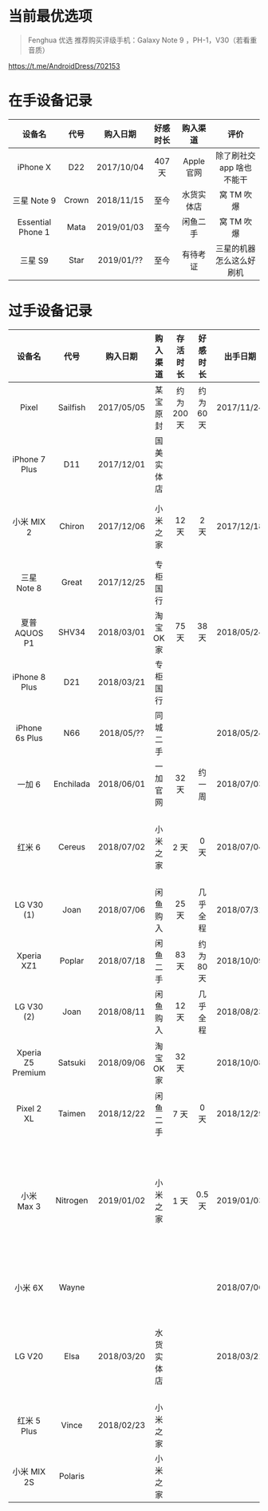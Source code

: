 # 当前最优选项

> Fenghua 优选 推荐购买评级手机：Galaxy Note 9 ，PH-1，V30（若看重音质）

https://t.me/AndroidDress/702153



# 在手设备记录

|      设备名       | 代号  |  购入日期 | 好感时长 |  购入渠道  |           评价            |
| :---------------: | :---: | :--------: | :---: | :--------: | :-----------------------: |
|     iPhone X      |  D22  | 2017/10/04 | 407 天 | Apple 官网 | 除了刷社交 app 啥也不能干 |
|    三星 Note 9    | Crown | 2018/11/15 | 至今 | 水货实体店  |        窝 TM 吹爆         |
| Essential Phone 1 | Mata  | 2019/01/03 | 至今 | 闲鱼二手  |        窝 TM 吹爆         |
|      三星 S9      |  Star | 2019/01/?? | 至今 | 有待考证  |   三星的机器怎么这么好刷机   |



# 过手设备记录

设备名 | 代号 | 购入日期 | 购入渠道 | 存活时长 | 好感时长 | 出手日期 | 出手方式 | 评价 
:----: | :----: | :----: | :----: | :----: | :----: | :----: | :----: | :----: 
Pixel | Sailfish | 2017/05/05 | 某宝原封 | 约为 200天 | 约为 60 天 | 2017/11/24 | 群友消化 | Google 大法好 
iPhone 7 Plus| D11 | 2017/12/01 | 国美实体店 | | | |  闲鱼自刀 |
小米 MIX 2 | Chiron | 2017/12/06 | 小米之家 | 12 天 | 2 天 | 2017/12/18 | 闲鱼自刀 | 刷 LineageOS 后下巴屏幕居然不是圆角 
三星 Note 8 | Great | 2017/12/25 | 专柜国行| | | | | 买买买，除了电池没啥短板的样子 
夏普 AQUOS P1 | SHV34 | 2018/03/01 | 淘宝 OK 家 | 75 天 | 38天 | 2018/05/24 | ??? | 这 120Hz 屏幕的洋垃圾吹爆 
iPhone 8 Plus| D21 | 2018/03/21 | 专柜国行 | | | | 闲鱼自刀 |
iPhone 6s Plus | N66 | 2018/05/?? | 同城二手 | | | 2018/05/24 | 爱否回收 |
一加 6 | Enchilada | 2018/06/01 | 一加官网 | 32 天 | 约一周 | 2018/07/03 | 闲鱼自刀 | 浓艳 
红米 6 | Cereus | 2018/07/02 | 小米之家 | 2 天 | 0 天 | 2018/07/04 | 小米之家回收 | 耽误我一天上班时间 
LG V30 (1) | Joan | 2018/07/06 | 闲鱼购入 | 25 天 | 几乎全程 | 2018/07/31 | 闲鱼自刀 | 吹爆 
Xperia XZ1 | Poplar | 2018/07/18 | 闲鱼二手 | 83 天 | 约为 80 天 | 2018/10/09 | 闲鱼自刀 | 让我无欲无求啊 
LG V30 (2) | Joan | 2018/08/11 | 闲鱼购入 | 12 天 | 几乎全程 | 2018/08/23 | 闲鱼自刀 | 吹爆 
Xperia Z5 Premium | Satsuki | 2018/09/06 | 淘宝 OK 家 | 32 天 | | 2018/10/08 | 闲鱼自刀 |
Pixel 2 XL | Taimen | 2018/12/22 | 闲鱼二手 | 7 天 | 0 天 | 2018/12/29 | 爱回收 | 看上去一点也不高级 
小米 Max 3 | Nitrogen | 2019/01/02 | 小米之家 | 1 天 | 0.5 天 | 2019/01/03 | 谎称给丈母娘买新手机 | 吹爆 
小米 6X | Wayne | | | | | 2018/07/06 | 原价退货 | 后置摄像头竟然是歪的，斜眼
LG V20 | Elsa | 2018/03/20 | 水货实体店 | | | 2018/03/21 | 水货实体店退货 | 竟然用了线性马达 
红米 5 Plus | Vince | 2018/02/23 | 小米之家 | | | | 闲鱼自刀 | 我先解锁去了 
小米 MIX 2S | Polaris | | 小米之家 | | | | |
